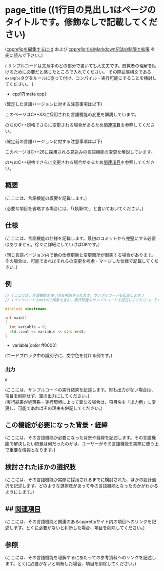 # page_title ((1行目の見出し1はページのタイトルです。修飾なしで記載してください)

([cpprefjpを編集するには](/start_editing.md) および [cpprefjpでのMarkdown記法の制限と拡張](markdown_cpprefjp.md) を先に読んで下さい。)

(
  サンプルコードは文章中のどの部分で書いても大丈夫です。閲覧者の理解を助けるために必要だと感じたところで入れてください。
  その際拡張構文である`example`タグをルールに従って付け、コンパイル・実行可能にすることを検討してください。
)

* cpp17[meta cpp]

<!-- `[meta cpp]`は、機能が追加・非推奨・削除されたバージョンを表すメタ情報。改行して複数指定ができる。 -->
<!--    `cpp11[meta cpp]` : C++11で追加された機能 -->
<!--    `cpp14[meta cpp]` : C++14で追加された機能 -->
<!--    `cpp17[meta cpp]` : C++17で追加された機能 -->
<!--    `cpp20[meta cpp]` : C++20で追加された機能 -->
<!--    `cpp23[meta cpp]` : C++23で追加された機能 -->
<!--    `cpp26[meta cpp]` : C++26で追加された機能 -->
<!--    `cpp11deprecated[meta cpp]` : C++11で非推奨になった機能 -->
<!--    `cpp14deprecated[meta cpp]` : C++14で非推奨になった機能 -->
<!--    `cpp14removed[meta cpp]` : C++14で削除された機能 -->
<!--    `cpp17deprecated[meta cpp]` : C++17で非推奨になった機能 -->
<!--    `cpp17removed[meta cpp]` : C++17で削除された機能 -->
<!--    `cpp20deprecated[meta cpp]` : C++20で非推奨になった機能 -->
<!--    `cpp20removed[meta cpp]` : C++20で削除された機能 -->
<!--    `cpp23deprecated[meta cpp]` : C++23で非推奨になった機能 -->
<!--    `cpp23removed[meta cpp]` : C++23で削除された機能 -->
<!--    `cpp26deprecated[meta cpp]` : C++26で非推奨になった機能 -->
<!--    `cpp26removed[meta cpp]` : C++26で削除された機能 -->
<!--    `future[meta cpp]` : 将来のC++で検討されている機能 -->
<!--    `archive[meta cpp]` : 廃案になったが記録として残す価値のあるC++機能 -->

(確定した言語バージョンに対する注意事項は以下)

<!-- start lang caution -->

このページはC++XXに採用された言語機能の変更を解説しています。

のちのC++規格でさらに変更される場合があるため[関連項目](#relative-page)を参照してください。

<!-- last lang caution -->


(確定前の言語バージョンに対する注意事項は以下)

<!-- start lang caution -->

このページはC++26に採用される見込みの言語機能の変更を解説しています。

のちのC++規格でさらに変更される場合があるため[関連項目](#relative-page)を参照してください。

<!-- last lang caution -->

## 概要
(ここには、言語機能の概要を記載します。)

(必要な項目を省略する場合には、「(執筆中)」と書いておいてください。)


## 仕様
(ここには、言語機能の仕様を記載します。最初のコミットから完璧にする必要はありません。徐々に詳細にしていけばOKです。)

(同じ言語バージョン内で他の仕様更新と変更箇所が衝突する場合があります。その場合は、可能であればそれらの変更を考慮・マージした仕様で記載してください。)


## 例
```cpp example
// (ここには、言語機能の使い方を解説するための、サンプルコードを記述します。)
// (インクルードとmain()関数を含む、実行可能なサンプルコードを記述してください。そのようなコードブロックにはexampleタグを付けます。)

#include <iostream>

int main()
{
  int variable = 0;
  std::cout << variable << std::endl;
}
```
* variable[color ff0000]

(コードブロック中の識別子に、文字色を付ける例です。)

### 出力
```
0
```

(ここには、サンプルコードの実行結果を記述します。何も出力がない場合は、項目を削除せず、空の出力にしてください。)  
(実行結果が処理系・実行環境によって異なる場合は、項目名を「出力例」に変更し、可能であればその理由も併記してください。)


## この機能が必要になった背景・経緯
(ここには、その言語機能が必要になった背景や経緯を記述します。その言語機能で解決したい問題は何だったのかは、ユーザーがその言語機能を実際に使う上で重要な情報となります。)


## 検討されたほかの選択肢
(ここには、その言語機能が実際に採用されるまでに検討された、ほかの設計選択を記述します。どのような選択肢があって今の言語機能となったのかがわかるようにします。)


## ## <a id="relative-page" href="#relative-page">関連項目</a>
(ここには、その言語機能と関連のあるcpprefjpサイト内の項目へのリンクを記述します。とくに必要がないと判断した場合、項目を削除してください。)


## 参照
(ここには、その言語機能を理解するにあたっての参考資料へのリンクを記述します。とくに必要がないと判断した場合、項目を削除してください。)

